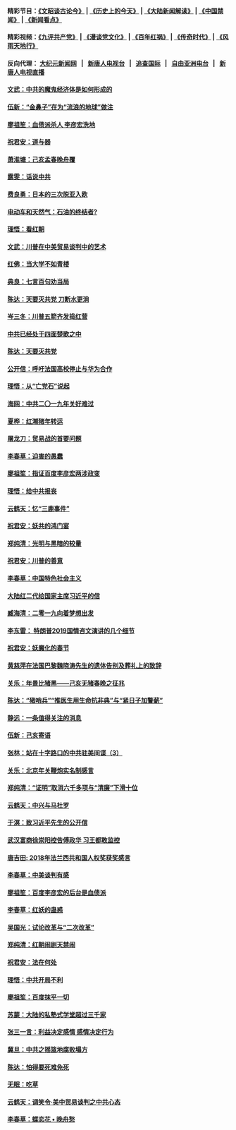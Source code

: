 #### 精彩节目：[《文昭谈古论今》](http://198.13.36.48/wenzhao) | [《历史上的今天》](http://198.13.36.48/today-in-history) | [《大陆新闻解读》](http://198.13.36.48/ntdtv-comedy) | [《中国禁闻》](http://198.13.36.48/ntdtv-news) | [《新闻看点》](http://198.13.36.48/news-insight) 

 #### 精彩视频：[《九评共产党》](http://198.13.36.48:10000/jiuping) | [《漫谈党文化》](http://198.13.36.48:10000/mtdwh) | [《百年红祸》](http://198.13.36.48:10000/bnhh) | [《传奇时代》](http://198.13.36.48:10000/legend) | [《风雨天地行》](http://198.13.36.48:10000/fytdx) 

 #### 反向代理： [大纪元新闻网](http://198.13.36.48:10080/) &nbsp;&nbsp;|&nbsp;&nbsp; [新唐人电视台](http://198.13.36.48:8000/) &nbsp;&nbsp;|&nbsp;&nbsp; [追查国际](http://198.13.36.48:10010/) &nbsp;&nbsp;|&nbsp;&nbsp; [自由亚洲电台](http://198.13.36.48:9800/) &nbsp;&nbsp;|&nbsp;&nbsp; [新唐人电视直播](http://198.13.36.48/) 

#### [文武：中共的魔鬼经济体是如何形成的](../pages/nsc993/n11051908.md?t=02180536) 

#### [伍新：“金鼻子”在为“流浪的地球”做注](../pages/nsc993/n11051603.md?t=02180536) 

#### [廖祖笙：血债派杀人 李彦宏洗地](../pages/nsc993/n11051397.md?t=02180536) 

#### [祝君安：道与器](../pages/nsc993/n11050653.md?t=02180536) 

#### [萧淮塘：己亥孟春晚舟覆](../pages/nsc993/n11050615.md?t=02180536) 

#### [露雯：话说中共](../pages/nsc993/n11050549.md?t=02180536) 

#### [费良勇：日本的三次脱亚入欧](../pages/nsc993/n11050067.md?t=02180536) 

#### [电动车和天然气：石油的终结者?](../pages/nsc993/n11047401.md?t=02180536) 

#### [理悟：看红朝](../pages/nsc993/n11047368.md?t=02180536) 

#### [文武：川普在中美贸易谈判中的艺术](../pages/nsc993/n11047216.md?t=02180536) 

#### [红佛：当大学不如青楼](../pages/nsc993/n11046910.md?t=02180536) 

#### [典良：七言百句劝当局](../pages/nsc993/n11046467.md?t=02180536) 

#### [陈达：天要灭共党 刀断水更淌](../pages/nsc993/n11045758.md?t=02180536) 

#### [岑三冬：川普五箭齐发捣红营](../pages/nsc993/n11045729.md?t=02180536) 

#### [中共已经处于四面楚歌之中](../pages/nsc993/n11044959.md?t=02180536) 

#### [陈达：天要灭共党](../pages/nsc993/n11043924.md?t=02180536) 

#### [公开信：呼吁法国高校停止与华为合作](../pages/nsc993/n11042967.md?t=02180536) 

#### [理悟：从“亡党石”说起](../pages/nsc993/n11042524.md?t=02180536) 

#### [海网：中共二〇一九年关好难过](../pages/nsc993/n11041415.md?t=02180536) 

#### [夏桦：红潮猪年转运](../pages/nsc993/n11041337.md?t=02180536) 

#### [屠龙刀：贸易战的首要问题](../pages/nsc993/n11040283.md?t=02180536) 

#### [李春草：迫害的愚蠢](../pages/nsc993/n11036601.md?t=02180536) 

#### [廖祖笙：指证百度李彦宏两涉政变](../pages/nsc993/n11036579.md?t=02180536) 

#### [理悟：给中共报丧](../pages/nsc993/n11036501.md?t=02180536) 

#### [云鹤天：忆“三鹿事件”](../pages/nsc993/n11036466.md?t=02180536) 

#### [祝君安：妖共的鸿门宴](../pages/nsc993/n11035387.md?t=02180536) 

#### [郑纯清：光明与黑暗的较量](../pages/nsc993/n11035337.md?t=02180536) 

#### [祝君安：川普的善意](../pages/nsc993/n11032077.md?t=02180536) 

#### [李春草：中国特色社会主义](../pages/nsc993/n11032132.md?t=02180536) 

#### [大陆红二代给国家主席习近平的信](../pages/nsc993/n11031995.md?t=02180536) 

#### [臧海清：二零一九向着梦想出发](../pages/nsc993/n11031959.md?t=02180536) 

#### [李东雷： 特朗普2019国情咨文演讲的几个细节](../pages/nsc993/n11031943.md?t=02180536) 

#### [祝君安：妖魔化的春节](../pages/nsc993/n11031747.md?t=02180536) 

#### [黄慈萍在法国巴黎魏晓涛先生的遗体告别及葬礼上的致辞](../pages/nsc993/n11031419.md?t=02180536) 

#### [关乐：年景比猪黑——己亥无猪春晚之征兆](../pages/nsc993/n11031494.md?t=02180536) 

#### [陈达：“猪哨兵”“推医生用生命抗非典”与“紧日子加警薪”](../pages/nsc993/n11027746.md?t=02180536) 

#### [静远：一条值得关注的消息](../pages/nsc993/n11024470.md?t=02180536) 

#### [伍新：己亥寄语](../pages/nsc993/n11024543.md?t=02180536) 

#### [张林：站在十字路口的中共驻美间谍（3）](../pages/nsc993/n11023043.md?t=02180536) 

#### [关乐：北京年关鞭炮实名制感言](../pages/nsc993/n11022630.md?t=02180536) 

#### [郑纯清：“证明”取消六千多项与“清廉”下滑十位](../pages/nsc993/n11022638.md?t=02180536) 

#### [云鹤天：中兴与马杜罗](../pages/nsc993/n11022620.md?t=02180536) 

#### [于溟：致习近平先生的公开信](../pages/nsc993/n11022593.md?t=02180536) 

#### [武汉富商徐崇阳控告傅政华 习王都敢监控](../pages/nsc993/n11022212.md?t=02180536) 

#### [唐吉田: 2018年法兰西共和国人权奖获奖感言](../pages/nsc993/n11021537.md?t=02180536) 

#### [李春草：中美谈判有感](../pages/nsc993/n11019776.md?t=02180536) 

#### [廖祖笙：百度李彦宏的后台是血债派](../pages/nsc993/n11019767.md?t=02180536) 

#### [李春草：红妖的蛊惑](../pages/nsc993/n11017095.md?t=02180536) 

#### [吴国光：试论改革与“二次改革”](../pages/nsc993/n11017055.md?t=02180536) 

#### [郑纯清：红朝闹剧天禁闹](../pages/nsc993/n11017030.md?t=02180536) 

#### [祝君安：法在何处](../pages/nsc993/n11017021.md?t=02180536) 

#### [理悟：中共开局不利](../pages/nsc993/n11016938.md?t=02180536) 

#### [廖祖笙：百度抹平一切](../pages/nsc993/n11014925.md?t=02180536) 

#### [苏蒙：大陆的私塾式学堂超过三千家](../pages/nsc993/n11014334.md?t=02180536) 

#### [张三一言：利益决定感情 感情决定行为](../pages/nsc993/n11012463.md?t=02180536) 

#### [冀旦：中共之摇篮地腐败塌方](../pages/nsc993/n11009533.md?t=02180536) 

#### [陈达：怕得要死难免死](../pages/nsc993/n11009520.md?t=02180536) 

#### [无眠：吃草](../pages/nsc993/n11007940.md?t=02180536) 

#### [云鹤天：调笑令‧美中贸易谈判之中共心态](../pages/nsc993/n11007670.md?t=02180536) 

#### [李春草：蝶恋花  •  晚舟愁](../pages/nsc993/n11006605.md?t=02180536) 

